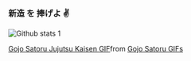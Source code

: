 ### 新造 を 捧げよ ✌️

<!--
**pyalihtml/pyalihtml** is a ✨ _special_ ✨ repository because its `README.md` (this file) appears on your GitHub profile.

Here are some ideas to get you started:

- 🔭 I’m currently working on ...
- 🌱 I’m currently learning ...
- 👯 I’m looking to collaborate on ...
- 🤔 I’m looking for help with ...
- 💬 Ask me about ...
- 📫 How to reach me: ...
- 😄 Pronouns: ...
- ⚡ Fun fact: ...
-->

![Github stats 1](https://github-readme-stats.vercel.app/api?username=pyalihtml&show_icons=true&theme=gradient)
<div class="tenor-gif-embed" data-postid="19354838" data-share-method="host" data-aspect-ratio="1.77778" data-width="100%"><a href="https://tenor.com/view/gojo-satoru-jujutsu-kaisen-gif-19354838">Gojo Satoru Jujutsu Kaisen GIF</a>from <a href="https://tenor.com/search/gojo+satoru-gifs">Gojo Satoru GIFs</a></div> <script type="text/javascript" async src="https://tenor.com/embed.js"></script>
